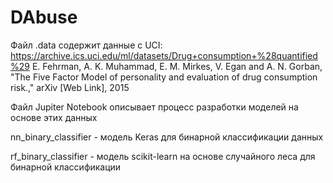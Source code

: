 # DAbuse
Файл .data содержит данные с UCI: https://archive.ics.uci.edu/ml/datasets/Drug+consumption+%28quantified%29
E. Fehrman, A. K. Muhammad, E. M. Mirkes, V. Egan and A. N. Gorban, "The Five Factor Model of personality and evaluation of drug consumption risk.," arXiv [Web Link], 2015

Файл Jupiter Notebook описывает процесс разработки моделей на основе этих данных


nn_binary_classifier - модель Keras для бинарной классификации данных

rf_binary_classifier - модель scikit-learn на основе случайного леса для бинарной классификации
